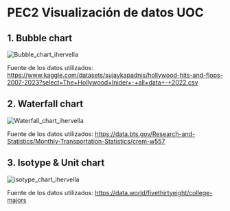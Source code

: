 # PEC2 Visualización de datos UOC

## 1. Bubble chart

![Bubble_chart_ihervella](https://github.com/ivhervella/ihervella.github.io/assets/130495030/904154fb-252e-4ea8-bf64-1cdceeff3292)

Fuente de los datos utilizados: https://www.kaggle.com/datasets/sujaykapadnis/hollywood-hits-and-flops-2007-2023?select=The+Hollywood+Inider+-+all+data+-+2022.csv

## 2. Waterfall chart

![Waterfall_chart_ihervella](https://github.com/ivhervella/ihervella.github.io/assets/130495030/ff597d62-cac3-40fe-b718-631fc467c7c2)

Fuente de los datos utilizados: https://data.bts.gov/Research-and-Statistics/Monthly-Transportation-Statistics/crem-w557

## 3. Isotype & Unit chart

![isotype_chart_ihervella](https://github.com/ivhervella/ihervella.github.io/assets/130495030/9b39c40e-2469-4d58-b8bd-b5d13f7aa8ad)

Fuente de los datos utilizados: https://data.world/fivethirtyeight/college-majors
